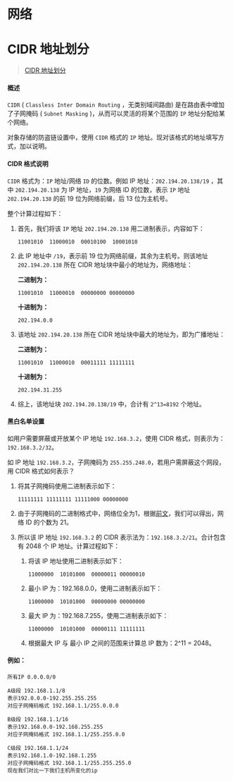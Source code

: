 # 网络

# CIDR 地址划分

> [CIDR 地址划分](https://docs.shanhe.com/v6.1/storage/object_storage/faq/cidr_ip/)

#### 概述

`CIDR` ( `Classless Inter Domain Routing` ，无类别域间路由) 是在路由表中增加了子网掩码 ( `Subnet Masking` )，从而可以灵活的将某个范围的 `IP` 地址分配给某个网络。

对象存储的防盗链设置中，使用 `CIDR` 格式的 `IP` 地址。现对该格式的地址填写方式，加以说明。

#### CIDR 格式说明

`CIDR` 格式为：`IP` 地址/网络 `ID` 的位数。例如 IP 地址：`202.194.20.138/19` ，其中 `202.194.20.138` 为 IP 地址，`19` 为网络 ID 的位数，表示 `IP` 地址 `202.194.20.138` 的前 19 位为网络前缀，后 13 位为主机号。

整个计算过程如下：

1. 首先，我们将该 `IP` 地址 `202.194.20.138` 用二进制表示，内容如下：

   ```
   11001010  11000010  00010100  10001010
   ```

   

2. 此 IP 地址中 `/19`，表示前 19 位为网络前缀，其余为主机号。则该地址 `202.194.20.138` 所在 CIDR 地址块中最小的地址为，网络地址：

   **二进制为：**

   ```
   11001010  11000010  00000000 00000000
   ```

   **十进制为：**

   ```
   202.194.0.0
   ```

   

3. 该地址 `202.194.20.138` 所在 CIDR 地址块中最大的地址为，即为广播地址：

   **二进制为：**

   ```plain_text
   11001010  11000010  00011111 11111111
   ```

   **十进制为：**

   ```plain_text
   202.194.31.255
   ```

   

4. 综上，该地址块 `202.194.20.138/19` 中，合计有 `2^13=8192` 个地址。



#### 黑白名单设置

如用户需要屏蔽或开放某个 IP 地址 `192.168.3.2`，使用 CIDR 格式，则表示为：`192.168.3.2/32`。

如 IP 地址 `192.168.3.2`，子网掩码为 `255.255.248.0`，若用户需屏蔽这个网段，用 CIDR 格式如何表示？

1. 将其子网掩码使用二进制表示如下：

   ```plain_text
   11111111 11111111 11111000 00000000
   ```

2. 由于子网掩码的二进制格式中，网络位全为1，根据[前文](https://docs.shanhe.com/v6.1/storage/object_storage/faq/cidr_ip/#_cidr_格式说明)，我们可以得出，网络 ID 的个数为 21。

3. 所以该 IP 地址 `192.168.3.2` 的 CIDR 表示法为：`192.168.3.2/21`。合计包含有 2048 个 IP 地址。计算过程如下：

   1. 将该 IP 地址使用二进制表示如下：

      ```plain_text
      11000000  10101000  00000011 00000010
      ```

   2. 最小 IP 为：192.168.0.0，使用二进制表示如下：

      ```plain_text
      11000000  10101000  00000000 00000000
      ```

   3. 最大 IP 为：192.168.7.255，使用二进制表示如下：

      ```plain_text
      11000000  10101000  00000111 11111111
      ```

   4. 根据最大 IP 与 最小 IP 之间的范围来计算总 IP 数为：2^11 = 2048。



#### 例如：

```
所有IP 0.0.0.0/0

A级段 192.168.1.1/8
表示192.0.0.0-192.255.255.255
对应子网掩码格式 192.168.1.1/255.0.0.0

B级段 192.168.1.1/16
表示192.168.0.0-192.168.255.255
对应子网掩码格式 192.168.1.1/255.255.0.0

C级段 192.168.1.1/24
表示192.168.1.0-192.168.1.255
对应子网掩码格式 192.168.1.1/255.255.255.0
现在我们对比一下我们主机所变化的ip
```

